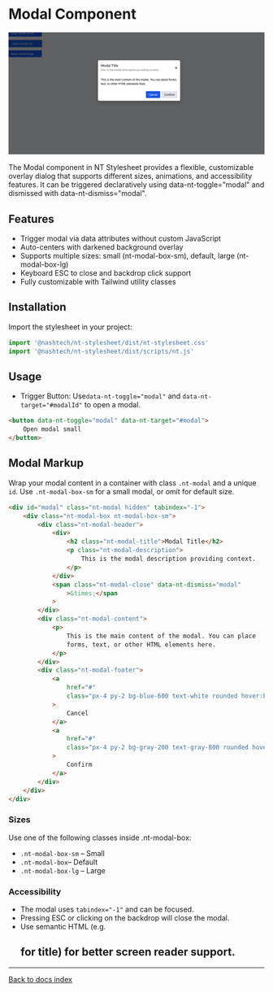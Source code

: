 # Modal Component

![alt text](./modal.png)

The Modal component in NT Stylesheet provides a flexible, customizable overlay dialog that supports different sizes, animations, and accessibility features. It can be triggered declaratively using data-nt-toggle="modal" and dismissed with data-nt-dismiss="modal".

## Features

-   Trigger modal via data attributes without custom JavaScript
-   Auto-centers with darkened background overlay
-   Supports multiple sizes: small (nt-modal-box-sm), default, large (nt-modal-box-lg)
-   Keyboard ESC to close and backdrop click support
-   Fully customizable with Tailwind utility classes

## Installation

Import the stylesheet in your project:

```javascript
import '@nashtech/nt-stylesheet/dist/nt-stylesheet.css'
import '@nashtech/nt-stylesheet/dist/scripts/nt.js'
```

## Usage

-   Trigger Button: Use`data-nt-toggle="modal"` and `data-nt-target="#modalId"` to open a modal.

```html
<button data-nt-toggle="modal" data-nt-target="#modal">
    Open modal small
</button>
```

## Modal Markup

Wrap your modal content in a container with class `.nt-modal` and a unique `id`. Use `.nt-modal-box-sm` for a small modal, or omit for default size.

```html
<div id="modal" class="nt-modal hidden" tabindex="-1">
    <div class="nt-modal-box nt-modal-box-sm">
        <div class="nt-modal-header">
            <div>
                <h2 class="nt-modal-title">Modal Title</h2>
                <p class="nt-modal-description">
                    This is the modal description providing context.
                </p>
            </div>
            <span class="nt-modal-close" data-nt-dismiss="modal"
                >&times;</span
            >
        </div>
        <div class="nt-modal-content">
            <p>
                This is the main content of the modal. You can place
                forms, text, or other HTML elements here.
            </p>
        </div>
        <div class="nt-modal-footer">
            <a
                href="#"
                class="px-4 py-2 bg-blue-600 text-white rounded hover:bg-blue-700"
            >
                Cancel
            </a>
            <a
                href="#"
                class="px-4 py-2 bg-gray-200 text-gray-800 rounded hover:bg-gray-300"
            >
                Confirm
            </a>
        </div>
    </div>
</div>
```

### Sizes

Use one of the following classes inside .nt-modal-box:

-   `.nt-modal-box-sm` – Small
-   `.nt-modal-box`– Default
-   `.nt-modal-box-lg` – Large

### Accessibility

-   The modal uses `tabindex="-1"` and can be focused.
-   Pressing ESC or clicking on the backdrop will close the modal.
-   Use semantic HTML (e.g. <h2> for title) for better screen reader support.

---

[Back to docs index](README.md)
